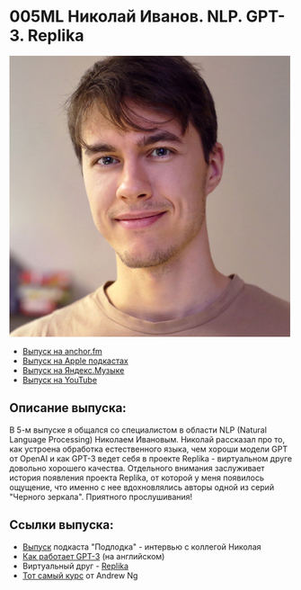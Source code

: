 # 005ML Николай Иванов. NLP. GPT-3. Replika

<img src="foto/Nikolay.png" width="500"/>

- [Выпуск на anchor.fm](https://anchor.fm/kmsrus/episodes/005-ML----NLP--GPT-3--Replika-eiibus)
- [Выпуск на Apple подкастах](https://podcasts.apple.com/ru/podcast/machine-learning-podcast/id1495052772?l=en&i=1000488979296)
- [Выпуск на Яндекс.Музыке](https://music.yandex.ru/album/9781458/track/70409007)
- [Выпуск на YouTube](https://youtu.be/QYUVOJeiPmw)

## Описание выпуска:

В 5-м выпуске я общался со специалистом в области NLP (Natural Language Processing) Николаем Ивановым. Николай рассказал про то, как устроена обработка естественного языка, чем хороши модели GPT от OpenAI и как GPT-3 ведет себя в проекте Replika - виртуальном друге довольно хорошего качества. Отдельного внимания заслуживает история появления проекта Replika, от которой у меня появилось ощущение, что именно с нее вдохновлялись авторы одной из серий "Черного зеркала". Приятного прослушивания!

## Ссылки выпуска:

- [Выпуск](https://podlodka.io/176) подкаста "Подлодка" - интервью с коллегой Николая
- [Как работает GPT-3](https://jalammar.github.io/how-gpt3-works-visualizations-animations/) (на английском)
- Виртуальный друг - [Replika](https://replika.ai/)
- [Тот самый курс](https://www.coursera.org/learn/machine-learning) от Andrew Ng
